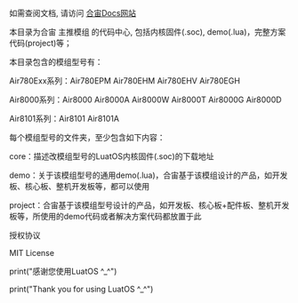 如需查阅文档, 请访问 [合宙Docs网站](https://docs.openluat.com/osapi/luatos_framework/) 

本目录为合宙 主推模组 的代码中心, 包括内核固件(.soc), demo(.lua)，完整方案代码(project)等；

本目录包含的模组型号有：

Air780Exx系列：Air780EPM Air780EHM  Air780EHV Air780EGH

Air8000系列：Air8000 Air8000A Air8000W Air8000T Air8000G Air8000D

Air8101系列：Air8101 Air8101A

每个模组型号的文件夹，至少包含如下内容：

core：描述改模组型号的LuatOS内核固件(.soc)的下载地址

demo：关于该模组型号的通用demo(.lua)，合宙基于该模组设计的产品，如开发板、核心板、整机开发板等，都可以使用

project：合宙基于该模组型号设计的产品，如开发板、核心板+配件板、整机开发板等，所使用的demo代码或者解决方案代码都放置于此

授权协议

MIT License

print("感谢您使用LuatOS ^_^")

print("Thank you for using LuatOS ^_^")